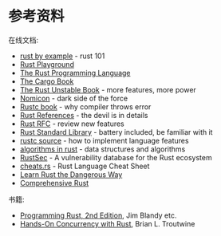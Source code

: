 # 参考资料

在线文档:

- [rust by example](https://doc.rust-lang.org/rust-by-example/) - rust 101
- [Rust Playground](https://play.rust-lang.org/)
- [The Rust Programming Language](https://doc.rust-lang.org/book/)
- [The Cargo Book](https://doc.rust-lang.org/cargo/)
- [The Rust Unstable Book](https://doc.rust-lang.org/unstable-book/) - more features, more power
- [Nomicon](https://doc.rust-lang.org/nomicon/) - dark side of the force
- [Rustc book](https://doc.rust-lang.org/stable/rustc/) - why compiler throws error
- [Rust References](https://doc.rust-lang.org/reference/) - the devil is in details
- [Rust RFC](https://rust-lang.github.io/rfcs/) - review new features
- [Rust Standard Library](https://doc.rust-lang.org/std/) - battery included, be familiar with it
- [rustc source](https://github.com/rust-lang/rust/tree/master/compiler/rustc) - how to implement language features
- [algorithms in rust](https://github.com/TheAlgorithms/Rust) - data structures and algorithms
- [RustSec](https://rustsec.org/) - A vulnerability database for the Rust ecosystem
- [cheats.rs](https://github.com/ralfbiedert/cheats.rs) - Rust Language Cheat Sheet
- [Learn Rust the Dangerous Way](https://cliffle.com/p/dangerust/)
- [Comprehensive Rust](https://github.com/google/comprehensive-rust)

书籍:

- [Programming Rust, 2nd Edition](https://www.oreilly.com/library/view/programming-rust-2nd/9781492052586/), Jim Blandy
  etc.
- [Hands-On Concurrency with Rust](https://www.packtpub.com/product/hands-on-concurrency-with-rust/9781788399975), Brian
  L. Troutwine

